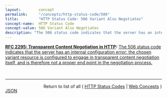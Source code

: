 ```yaml
---
layout:        concept
permalink:     "/concepts/http-status-code/506"
title:         "HTTP Status Code: 506 Variant Also Negotiates"
concept-name:  HTTP Status Code
concept-value: 506 Variant Also Negotiates
description: "The 506 status code indicates that the server has an internal configuration error: the chosen variant resource is configured to engage in transparent content negotiation itself, and is therefore not a proper end point in the negotiation process."
---
```


**[RFC 2295: Transparent Content Negotiation in HTTP](/specs/IETF/RFC/2295 "HTTP allows web site authors to put multiple versions of the same information under a single URL. Transparent content negotiation is an extensible negotiation mechanism, layered on top of HTTP, for automatically selecting the best version when the URL is accessed. This enables the smooth deployment of new web data formats and markup tags."):** [The 506 status code indicates that the server has an internal configuration error: the chosen variant resource is configured to engage in transparent content negotiation itself, and is therefore not a proper end point in the negotiation process.](http://tools.ietf.org/html/rfc7725#section-3 "Read documentation for HTTP Status Code &#34;506&#34;")

<br/>
<hr/>

<p style="float : left"><a href="./506.json" title="JSON representing this particular Web Concept value">JSON</a></p>
<p style="text-align: right">Return to list of all ( <a href="../http-status-code/">HTTP Status Codes</a> | <a href="../">Web Concepts</a> )</p>
